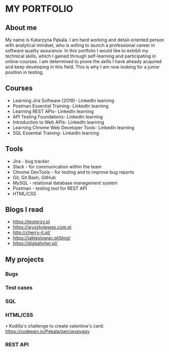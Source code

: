 # MY PORTFOLIO
## About me
My name is Katarzyna Pękala. I am hard working and detail-oriented person with analytical mindset, who is willing to launch a professional career in software quality assurance. In this portfolio I would like to exhibit my technical skills, which I gained through self-learning and participating in online-courses. I am determined to prove the skills I have already acquired and keep developing in this field. This is why I am now looking for a junior position in testing.
## Courses
- Learning Jira Software (2019)- LinkedIn learning
- Postman Essential Training- LinkedIn learning
- Learning REST APIs- LinkedIn learning
- API Testing Foundations- LinkedIn learning
- Introduction to Web APIs- LinkedIn learning
- Learning Chrome Web Developer Tools- LinkedIn learning
- SQL Essential Training- LinkedIn learning

## Tools
-	Jira - bug tracker
-	Slack - for communication within the team
-	Chrome DevTools - for testing and to improve bug reports
-	Git, Git Bash, GitHub
-	MySQL - relational database management system
-	Postman - testing tool for REST API
-	HTML/CSS

## Blogs I read
-	https://testerzy.pl
-	https://wyszkolewas.com.pl
-	http://cherry-it.pl/
-	https://jaktestowac.pl/blog/
-	https://digitallyher.pl/

## My projects
### Bugs
### Test cases
### SQL
	
### HTML/CSS
•	Kodilla's challenge to create valentine's card: https://codepen.io/Pekala/pen/wvpvgqy
### REST API


